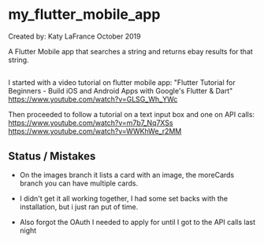 # my_flutter_mobile_app

Created by:
Katy LaFrance
October 2019

A Flutter Mobile app that searches a string and returns ebay results for that string.


##
I started with a video tutorial on flutter mobile app:
"Flutter Tutorial for Beginners - Build iOS and Android Apps with Google's Flutter & Dart"
https://www.youtube.com/watch?v=GLSG_Wh_YWc

Then proceeded to follow a tutorial on a text input box and one on API calls:
https://www.youtube.com/watch?v=m7b7_Nq7XSs
https://www.youtube.com/watch?v=WWKhWe_r2MM

## Status / Mistakes
 - On the images branch it lists a card with an image, the moreCards branch you can
have multiple cards.

- I didn't get it all working together, I had some set backs with the installation,
but i just ran put of time.

- Also forgot the OAuth I needed to apply for until I got to the API calls last night

